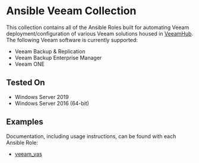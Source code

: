 # Ansible Veeam Collection

This collection contains all of the Ansible Roles built for automating Veeam deployment/configuration of various Veeam solutions housed in [VeeamHub](https://github.com/VeeamHub/veeam-ansible). The following Veeam software is currently supported:

* Veeam Backup & Replication
* Veeam Backup Enterprise Manager
* Veeam ONE

## Tested On

* Windows Server 2019
* Windows Server 2016 (64-bit)

## Examples

Documentation, including usage instructions, can be found with each Ansible Role:

* [veeam_vas](https://github.com/VeeamHub/veeam-ansible/tree/master/veeam_vas)
